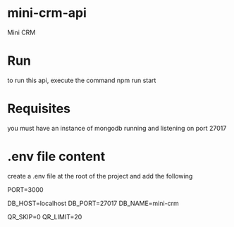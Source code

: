 # mini-crm-api
Mini CRM

# Run
to run this api, execute the command npm run start

# Requisites 
you must have an instance of mongodb running and listening on port 27017

# .env file content
create a .env file at the root of the project and add the following

PORT=3000

DB_HOST=localhost
DB_PORT=27017
DB_NAME=mini-crm

QR_SKIP=0
QR_LIMIT=20
